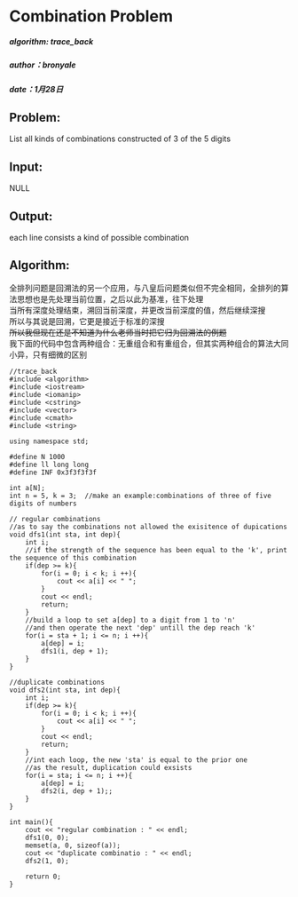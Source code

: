 # Combination Problem
##### algorithm: trace_back
##### author：bronyale
##### date：1月28日   
## Problem:   
List all kinds of combinations constructed of 3 of the 5 digits 
## Input:    
NULL
## Output:
each line consists a kind of possible combination
## Algorithm:
全排列问题是回溯法的另一个应用，与八皇后问题类似但不完全相同，全排列的算法思想也是先处理当前位置，之后以此为基准，往下处理   
当所有深度处理结束，溯回当前深度，并更改当前深度的值，然后继续深搜   
所以与其说是回溯，它更是接近于标准的深搜   
~~所以我但现在还是不知道为什么老师当时把它归为回溯法的例题~~   
我下面的代码中包含两种组合：无重组合和有重组合，但其实两种组合的算法大同小异，只有细微的区别
~~~
//trace_back
#include <algorithm>
#include <iostream>
#include <iomanip>
#include <cstring>
#include <vector>
#include <cmath>
#include <string>

using namespace std;

#define N 1000
#define ll long long
#define INF 0x3f3f3f3f

int a[N];
int n = 5, k = 3;  //make an example:combinations of three of five digits of numbers

// regular combinations
//as to say the combinations not allowed the exisitence of dupications
void dfs1(int sta, int dep){
    int i;
    //if the strength of the sequence has been equal to the 'k', print the sequence of this combination
    if(dep >= k){
        for(i = 0; i < k; i ++){
            cout << a[i] << " ";
        }
        cout << endl;
        return;
    }
    //build a loop to set a[dep] to a digit from 1 to 'n' 
    //and then operate the next 'dep' untill the dep reach 'k'
    for(i = sta + 1; i <= n; i ++){
        a[dep] = i;
        dfs1(i, dep + 1);
    }
}

//duplicate combinations
void dfs2(int sta, int dep){
    int i;
    if(dep >= k){
        for(i = 0; i < k; i ++){
            cout << a[i] << " ";
        }
        cout << endl;
        return;
    }
    //int each loop, the new 'sta' is equal to the prior one
    //as the result, duplication could exsists
    for(i = sta; i <= n; i ++){
        a[dep] = i;
        dfs2(i, dep + 1);;
    }
}

int main(){
    cout << "regular combination : " << endl;
    dfs1(0, 0);
    memset(a, 0, sizeof(a));
    cout << "duplicate combinatio : " << endl;
    dfs2(1, 0);

    return 0;
}
~~~